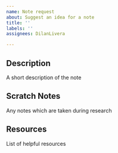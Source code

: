 ```yaml
---
name: Note request
about: Suggest an idea for a note
title: ''
labels: ''
assignees: DilanLivera

---
```


## Description

A short description of the note

## Scratch Notes

Any notes which are taken during research

## Resources

List of helpful resources
